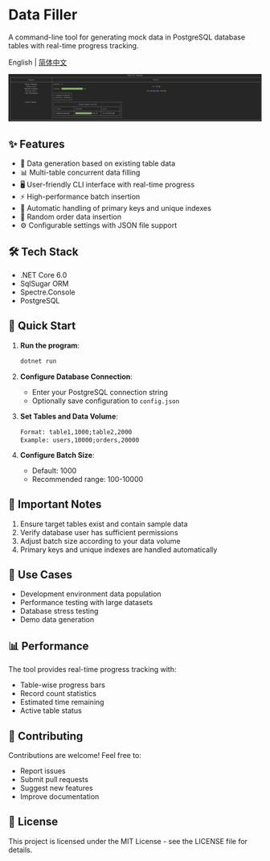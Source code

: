 # Data Filler

A command-line tool for generating mock data in PostgreSQL database tables with real-time progress tracking.

English | [简体中文](./README_CN.md)

![Progress Display](./assets/progress.png)

## ✨ Features

- 🔄 Data generation based on existing table data
- 📊 Multi-table concurrent data filling
- 🖥️ User-friendly CLI interface with real-time progress
- ⚡ High-performance batch insertion
- 🎯 Automatic handling of primary keys and unique indexes
- 🔀 Random order data insertion
- ⚙️ Configurable settings with JSON file support

## 🛠️ Tech Stack

- .NET Core 6.0
- SqlSugar ORM
- Spectre.Console
- PostgreSQL

## 🚀 Quick Start

1. **Run the program**:
   ```bash
   dotnet run
   ```

2. **Configure Database Connection**:
   - Enter your PostgreSQL connection string
   - Optionally save configuration to `config.json`

3. **Set Tables and Data Volume**:
   ```
   Format: table1,1000;table2,2000
   Example: users,10000;orders,20000
   ```

4. **Configure Batch Size**:
   - Default: 1000
   - Recommended range: 100-10000

## 📝 Important Notes

1. Ensure target tables exist and contain sample data
2. Verify database user has sufficient permissions
3. Adjust batch size according to your data volume
4. Primary keys and unique indexes are handled automatically

## 🎯 Use Cases

- Development environment data population
- Performance testing with large datasets
- Database stress testing
- Demo data generation

## 📊 Performance

The tool provides real-time progress tracking with:
- Table-wise progress bars
- Record count statistics
- Estimated time remaining
- Active table status

## 🤝 Contributing

Contributions are welcome! Feel free to:
- Report issues
- Submit pull requests
- Suggest new features
- Improve documentation

## 📄 License

This project is licensed under the MIT License - see the LICENSE file for details.

